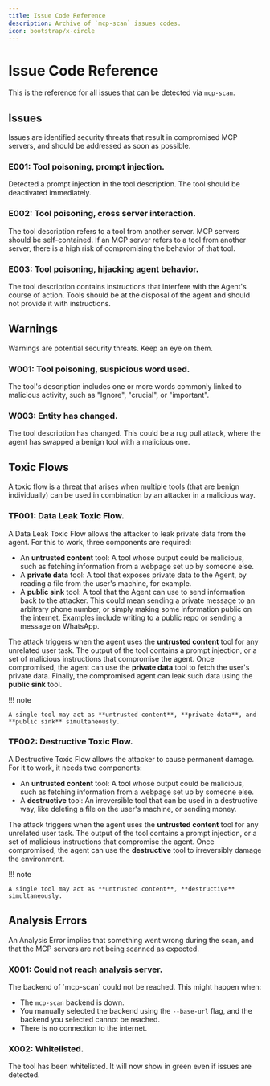 ```yaml
---
title: Issue Code Reference
description: Archive of `mcp-scan` issues codes.
icon: bootstrap/x-circle
---
```


# Issue Code Reference
This is the reference for all issues that can be detected via `mcp-scan`.

## Issues
Issues are identified security threats that result in compromised MCP servers, and should be addressed as soon as possible.
<h3 id="E001">E001: Tool poisoning, prompt injection.</h3>
Detected a prompt injection in the tool description. The tool should be deactivated immediately. 
<h3 id="E002">E002: Tool poisoning, cross server interaction.</h3>
The tool description refers to a tool from another server. MCP servers should be self-contained. If an MCP server refers to a tool from another server, there is a high risk of compromising the behavior of that tool.
<h3 id="E003">E003: Tool poisoning, hijacking agent behavior.</h3>
The tool description contains instructions that interfere with the Agent's course of action. Tools should be at the disposal of the agent and should not provide it with instructions. 

## Warnings
Warnings are potential security threats. Keep an eye on them.
<h3 id="W001">W001: Tool poisoning, suspicious word used.</h3>
The tool's description includes one or more words commonly linked to malicious activity, such as "Ignore", "crucial", or "important".
<h3 id="W003">W003: Entity has changed.</h3>
The tool description has changed. This could be a rug pull attack, where the agent has swapped a benign tool with a malicious one.

## Toxic Flows
A toxic flow is a threat that arises when multiple tools (that are benign individually) can be used in combination by an attacker in a malicious way.
<h3 id="TF001">TF001: Data Leak Toxic Flow.</h3>
A Data Leak Toxic Flow allows the attacker to leak private data from the agent. For this to work, three components are required:

* An **untrusted content** tool: A tool whose output could be malicious, such as fetching information from a webpage set up by someone else. 
* A **private data** tool: A tool that exposes private data to the Agent, by reading a file from the user's machine, for example.
* A **public sink** tool: A tool that the Agent can use to send information back to the attacker. This could mean sending a private message to an arbitrary phone number, or simply making some information public on the internet. Examples include writing to a public repo or sending a message on WhatsApp.

The attack triggers when the agent uses the **untrusted content** tool for any unrelated user task. The output of the tool contains a prompt injection, or a set of malicious instructions that compromise the agent. Once compromised, the agent can use the **private data** tool to fetch the user's private data. Finally, the compromised agent can leak such data using the **public sink** tool.

!!! note 

    A single tool may act as **untrusted content**, **private data**, and **public sink** simultaneously.

<h3 id="TF002">TF002: Destructive Toxic Flow.</h3>
A Destructive Toxic Flow allows the attacker to cause permanent damage. For it to work, it needs two components:

* An **untrusted content** tool: A tool whose output could be malicious, such as fetching information from a webpage set up by someone else.
* A **destructive** tool: An irreversible tool that can be used in a destructive way, like deleting a file on the user's machine, or sending money.

The attack triggers when the agent uses the **untrusted content** tool for any unrelated user task. The output of the tool contains a prompt injection, or a set of malicious instructions that compromise the agent. Once compromised, the agent can use the **destructive** tool to irreversibly damage the environment.

!!! note 

    A single tool may act as **untrusted content**, **destructive** simultaneously.

## Analysis Errors
An Analysis Error implies that something went wrong during the scan, and that the MCP servers are not being scanned as expected.
<h3 id="X001">X001: Could not reach analysis server.</h3>
The backend of `mcp-scan` could not be reached. This might happen when:

* The `mcp-scan` backend is down.
* You manually selected the backend using the `--base-url` flag, and the backend you selected cannot be reached.
* There is no connection to the internet.

<h3 id="X002">X002: Whitelisted.</h3>
The tool has been whitelisted. It will now show in green even if issues are detected.